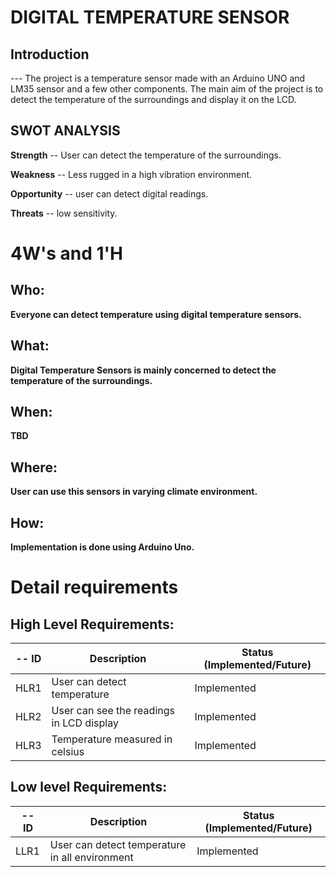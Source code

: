 # DIGITAL TEMPERATURE SENSOR
## Introduction
 --- The project is a temperature sensor made with an Arduino UNO and LM35 sensor and a few other components. The main aim of the project is to detect the temperature of the surroundings and display it on the LCD.


## SWOT ANALYSIS
**Strength**
-- User can detect the temperature of the surroundings.

**Weakness**
-- Less rugged in a high vibration environment.

**Opportunity**
-- user can detect digital readings.

**Threats**
-- low sensitivity.

# 4W&#39;s and 1&#39;H

## Who:

**Everyone can detect temperature using digital temperature sensors.**

## What:

**Digital Temperature Sensors is mainly concerned to detect the temperature of the surroundings.**

## When:

**TBD**

## Where:

**User can use this sensors in varying climate environment.**

## How:

**Implementation is done using Arduino Uno.**

# Detail requirements
## High Level Requirements:
-- ID | Description | Status (Implemented/Future)
----- | ------------|---------------------------
HLR1| User can detect temperature| Implemented
HLR2| User can see the readings in LCD display| Implemented
HLR3| Temperature measured in celsius| Implemented



##  Low level Requirements:
-- ID | Description | Status (Implemented/Future)
----- | ------------|---------------------------
LLR1| User can detect temperature in all environment | Implemented


